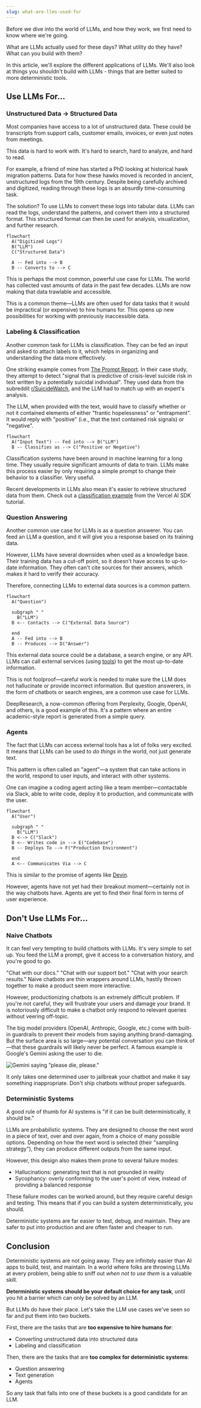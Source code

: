 ```yaml
---
slug: what-are-llms-used-for
---
```


Before we dive into the world of LLMs, and how they work, we first need to know where we're going.

What are LLMs actually used for these days? What utility do they have? What can you build with them?

In this article, we'll explore the different applications of LLMs. We'll also look at things you shouldn't build with LLMs - things that are better suited to more deterministic tools.

## Use LLMs For...

### Unstructured Data -> Structured Data

Most companies have access to a lot of unstructured data. These could be transcripts from support calls, customer emails, invoices, or even just notes from meetings.

This data is hard to work with. It's hard to search, hard to analyze, and hard to read.

For example, a friend of mine has started a PhD looking at historical hawk migration patterns. Data for how these hawks moved is recorded in ancient, unstructured logs from the 19th century. Despite being carefully archived and digitized, reading through these logs is an absurdly time-consuming task.

The solution? To use LLMs to convert these logs into tabular data. LLMs can read the logs, understand the patterns, and convert them into a structured format. This structured format can then be used for analysis, visualization, and further research.

```mermaid
flowchart
  A("Digitized Logs")
  B("LLM")
  C("Structured Data")

  A -- Fed into --> B
  B -- Converts to --> C
```

This is perhaps the most common, powerful use case for LLMs. The world has collected vast amounts of data in the past few decades. LLMs are now making that data trawlable and accessible.

This is a common theme—LLMs are often used for data tasks that it would be impractical (or expensive) to hire humans for. This opens up new possibilities for working with previously inaccessible data.

### Labeling & Classification

Another common task for LLMs is classification. They can be fed an input and asked to attach labels to it, which helps in organizing and understanding the data more effectively.

One striking example comes from [The Prompt Report](https://www.aihero.dev/the-prompt-report). In their case study, they attempt to detect "signal that is predictive of crisis-level suicide risk in text written by a potentially suicidal individual". They used data from the subreddit [r/SuicideWatch](https://www.reddit.com/r/SuicideWatch/), and the LLM had to match up with an expert's analysis.

The LLM, when provided with the text, would have to classify whether or not it contained elements of either "frantic hopelessness" or "entrapment". It would reply with "positive" (i.e., that the text contained risk signals) or "negative".

```mermaid
flowchart
  A("Input Text") -- Fed into --> B("LLM")
  B -- Classifies as --> C("Positive or Negative")
```

Classification systems have been around in machine learning for a long time. They usually require significant amounts of data to train. LLMs make this process easier by only requiring a simple prompt to change their behavior to a classifier. Very useful.

Recent developments in LLMs also mean it's easier to retrieve structured data from them. Check out a [classification example](https://www.aihero.dev/generate-enums-with-vercel-ai-sdk?list=vercel-ai-sdk-tutorial) from the Vercel AI SDK tutorial.

### Question Answering

Another common use case for LLMs is as a question answerer. You can feed an LLM a question, and it will give you a response based on its training data.

However, LLMs have several downsides when used as a knowledge base. Their training data has a cut-off point, so it doesn't have access to up-to-date information. They often can't cite sources for their answers, which makes it hard to verify their accuracy.

Therefore, connecting LLMs to external data sources is a common pattern.

```mermaid
flowchart
  A("Question")

  subgraph " "
    B("LLM")
  B <-- Contacts --> C("External Data Source")

  end
  A -- Fed into --> B
  B -- Produces --> D("Answer")
```

This external data source could be a database, a search engine, or any API. LLMs can call external services (using [tools](https://www.aihero.dev/tool-calls-with-vercel-ai-sdk)) to get the most up-to-date information.

This is not foolproof—careful work is needed to make sure the LLM does not hallucinate or provide incorrect information. But question answerers, in the form of chatbots or search engines, are a common use case for LLMs.

DeepResearch, a now-common offering from Perplexity, Google, OpenAI, and others, is a good example of this. It's a pattern where an entire academic-style report is generated from a simple query.

### Agents

The fact that LLMs can access external tools has a lot of folks very excited. It means that LLMs can be used to _do things_ in the world, not just generate text.

This pattern is often called an "agent"—a system that can take actions in the world, respond to user inputs, and interact with other systems.

One can imagine a coding agent acting like a team member—contactable via Slack, able to write code, deploy it to production, and communicate with the user.

```mermaid
flowchart
  A("User")

  subgraph " "
    B("LLM")
  B <--> C("Slack")
  B <-- Writes code in --> E("Codebase")
  B -- Deploys To --> F("Production Environment")

  end
  A <-- Communicates Via --> C
```

This is similar to the promise of agents like [Devin](https://devin.ai/).

However, agents have not yet had their breakout moment—certainly not in the way chatbots have. Agents are yet to find their final form in terms of user experience.

## Don't Use LLMs For...

### Naive Chatbots

It can feel very tempting to build chatbots with LLMs. It's very simple to set up. You feed the LLM a prompt, give it access to a conversation history, and you're good to go.

"Chat with our docs." "Chat with our support bot." "Chat with your search results." Naive chatbots are thin wrappers around LLMs, hastily thrown together to make a product seem more interactive.

However, productionizing chatbots is an extremely difficult problem. If you're not careful, they will frustrate your users and damage your brand. It is notoriously difficult to make a chatbot only respond to relevant queries without veering off-topic.

The big model providers (OpenAI, Anthropic, Google, etc.) come with built-in guardrails to prevent their models from saying anything brand-damaging. But the surface area is so large—any potential conversation you can think of—that these guardrails will likely never be perfect. A famous example is Google's Gemini asking the user to die.

![Gemini saying "please die, please."](http://res.cloudinary.com/total-typescript/image/upload/v1742294305/posts/post_6i95p/tcvbxazoszifwqcdyh0h.jpg)

It only takes one determined user to jailbreak your chatbot and make it say something inappropriate. Don't ship chatbots without proper safeguards.

### Deterministic Systems

A good rule of thumb for AI systems is "if it can be built deterministically, it should be."

LLMs are probabilistic systems. They are designed to choose the next word in a piece of text, over and over again, from a choice of many possible options. Depending on how the next word is selected (their "sampling strategy"), they can produce different outputs from the same input.

However, this design also makes them prone to several failure modes:

- Hallucinations: generating text that is not grounded in reality
- Sycophancy: overly conforming to the user's point of view, instead of providing a balanced response

These failure modes can be worked around, but they require careful design and testing. This means that if you can build a system deterministically, you should.

Deterministic systems are far easier to test, debug, and maintain. They are safer to put into production and are often faster and cheaper to run.

## Conclusion

Deterministic systems are not going away. They are infinitely easier than AI apps to build, test, and maintain. In a world where folks are throwing LLMs at every problem, being able to sniff out _when not to use them_ is a valuable skill.

**Deterministic systems should be your default choice for any task**, until you hit a barrier which can only be solved by an LLM.

But LLMs do have their place. Let's take the LLM use cases we've seen so far and put them into two buckets.

First, there are the tasks that are **too expensive to hire humans for**:

- Converting unstructured data into structured data
- Labeling and classification

Then, there are the tasks that are **too complex for deterministic systems**:

- Question answering
- Text generation
- Agents

So any task that falls into one of these buckets is a good candidate for an LLM.

